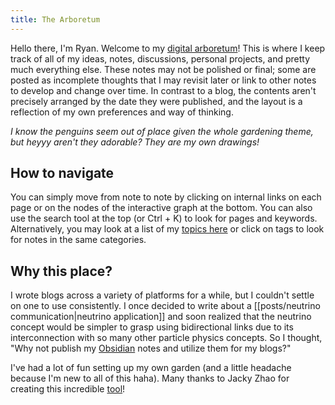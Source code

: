```yaml
---
title: The Arboretum
---
```

Hello there, I'm Ryan. Welcome to my [digital arboretum](https://nesslabs.com/digital-garden-set-up#:~:text=A%20digital%20garden%20is%20an,to%20be%20cultivated%20in%20public.)! This is where I keep track of all of my ideas, notes, discussions, personal projects, and pretty much everything else. These notes may not be polished or final; some are posted as incomplete thoughts that I may revisit later or link to other notes to develop and change over time. In contrast to a blog, the contents aren't precisely arranged by the date they were published, and the layout is a reflection of my own preferences and way of thinking.

*I know the penguins seem out of place given the whole gardening theme, but heyyy aren't they adorable? They are my own drawings!*



## How to navigate

You can simply move from note to note by clicking on internal links on each page or on the nodes of the interactive graph at the bottom. You can also use the search tool at the top (or Ctrl + K) to look for pages and keywords. Alternatively, you may look at a list of my [topics here](https://thdngan.github.io/quartz/subjects) or click on tags to look for notes in the same categories.

## Why this place?

I wrote blogs across a variety of platforms for a while, but I couldn't settle on one to use consistently. I once decided to write about a [[posts/neutrino communication|neutrino application]] and soon realized that the neutrino concept would be simpler to grasp using bidirectional links due to its interconnection with so many other particle physics concepts. So I thought, "Why not publish my [Obsidian](https://obsidian.md/) notes and utilize them for my blogs?"

I've had a lot of fun setting up my own garden (and a little headache because I'm new to all of this haha). Many thanks to Jacky Zhao for creating this incredible [tool](https://github.com/jackyzha0/quartz)!

<!---
https://thdngan.github.io/quartz/subjects
-->


